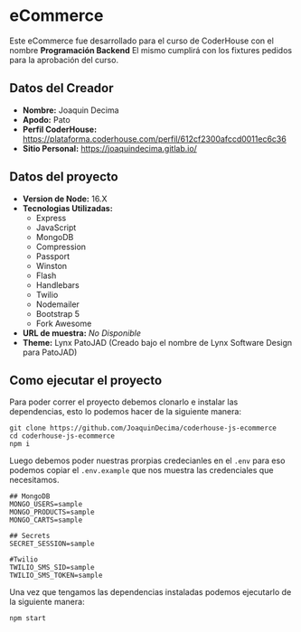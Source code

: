 # eCommerce

Este eCommerce fue desarrollado para el curso de CoderHouse con el nombre **Programación Backend** El mismo cumplirá con los fixtures pedidos para la aprobación del curso.

## Datos del Creador

* **Nombre:** Joaquin Decima
* **Apodo:** Pato
* **Perfil CoderHouse:** https://plataforma.coderhouse.com/perfil/612cf2300afccd0011ec6c36
* **Sitio Personal:** https://joaquindecima.gitlab.io/

## Datos del proyecto

* **Version de Node:** 16.X
* **Tecnologias Utilizadas:**
  * Express
  * JavaScript
  * MongoDB
  * Compression
  * Passport
  * Winston
  * Flash
  * Handlebars
  * Twilio
  * Nodemailer
  * Bootstrap 5
  * Fork Awesome
* **URL de muestra:** *No Disponible*
* **Theme:** Lynx PatoJAD (Creado bajo el nombre de Lynx Software Design para PatoJAD) 

## Como ejecutar el proyecto

Para poder correr el proyecto debemos clonarlo e instalar las dependencias, esto lo podemos hacer de la siguiente manera:

```shell
git clone https://github.com/JoaquinDecima/coderhouse-js-ecommerce
cd coderhouse-js-ecommerce
npm i
```

Luego debemos poder nuestras prorpias credecianles en el `.env` para eso podemos copiar el `.env.example` que nos muestra las credenciales que necesitamos.

```dotenv
## MongoDB
MONGO_USERS=sample
MONGO_PRODUCTS=sample
MONGO_CARTS=sample

## Secrets
SECRET_SESSION=sample

#Twilio
TWILIO_SMS_SID=sample
TWILIO_SMS_TOKEN=sample
```

Una vez que tengamos las dependencias instaladas podemos ejecutarlo de la siguiente manera:

```shell
npm start
```
